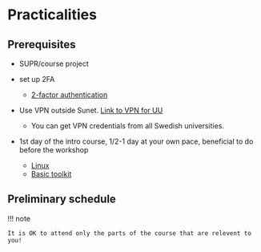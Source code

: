# Practicalities

## Prerequisites

- SUPR/course project
- set up 2FA

    - [2-factor authentication](https://www.uu.se/en/staff/service-and-tools/tools-and-guides/log-in-securely)

- Use VPN outside Sunet. [Link to VPN for UU](https://mp.uu.se/en/web/info/stod/it-telefoni/anvandarguider/network/vpn-service)

    - You can get VPN credentials from all Swedish universities.

- 1st day of the intro course, 1/2-1 day at your own pace, beneficial to do before the workshop

    - [Linux](https://uppmax.github.io/uppmax_intro/linux.html)
    - [Basic toolkit](https://uppmax.github.io/uppmax_intro/linux_basics.html)

## Preliminary schedule

!!! note

    It is OK to attend only the parts of the course that are relevent to you!
